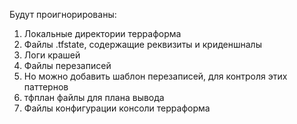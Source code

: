 Будут проигнорированы:
1. Локальные директории терраформа
2. Файлы .tfstate, содержащие реквизиты и криденшналы
3. Логи крашей
4. Файлы перезаписей
5. Но можно добавить шаблон перезаписей, для контроля этих паттернов
6. тфплан файлы для плана вывода
7. Файлы конфигурации консоли терраформа
